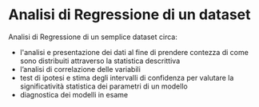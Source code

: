# Analisi di Regressione di un dataset
Analisi di Regressione di un semplice dataset circa:
 - l'analisi e presentazione dei dati al fine di prendere contezza di come sono distribuiti attraverso la 
 statistica descrittiva 
 - l’analisi di correlazione delle variabili
 - test di ipotesi e stima degli intervalli di confidenza per valutare la significatività statistica dei parametri 
 di un modello
 - diagnostica dei modelli in esame
